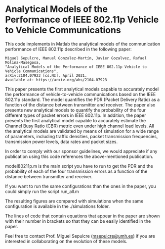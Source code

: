 # Analytical Models of the Performance of IEEE 802.11p Vehicle to Vehicle Communications
This code implements in Matlab the analytical models of the communication performance of IEEE 802.11p described in the following paper:

    Miguel Sepulcre, Manuel Gonzalez-Martín, Javier Gozalvez, Rafael Molina-Masegosa, 
    "Analytical Models of the Performance of IEEE 802.11p Vehicle to Vehicle Communications", 
    arXiv:2104.07923 [cs.NI], April 2021.
    Available at: https://arxiv.org/abs/2104.07923

This paper presents the first analytical models capable to accurately model the performance of vehicle-to-vehicle communications based on the IEEE 802.11p standard. The model quantifies the PDR (Packet Delivery Ratio) as a function of the distance between transmitter and receiver. The paper also presents new analytical models to quantify the probability of the four different types of packet errors in IEEE 802.11p. In addition, the paper presents the first analytical model capable to accurately estimate the Channel Busy Ratio (CBR) metric even under high channel load levels. All the analytical models are validated by means of simulation for a wide range of parameters, including traffic densities, packet transmission frequencies, transmission power levels, data rates and packet sizes. 

In order to comply with our sponsor guidelines, we would appreciate if any publication using this code references the above-mentioned publication.

model80211p.m is the main script you have to run to get the PDR and the probability of each of the four transmission errors as a function of the distance between transmitter and receiver. 

If you want to run the same configurations than the ones in the paper, you could simply run the script run_all.m

The resulting figures are compared with simulations when the same configuration is available in the ./simulations folder.

The lines of code that contain equations that appear in the paper are shown with their number in brackets so that they can be easily identified in the paper. 

Feel free to contact Prof. Miguel Sepulcre (msepulcre@umh.es) if you are interested in collaborating on the evolution of these models. 
